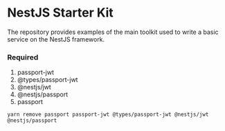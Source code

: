 # NestJS Starter Kit

The repository provides examples of the main toolkit used to write a basic service on the NestJS framework.

### Required

1. passport-jwt
2. @types/passport-jwt
3. @nestjs/jwt
4. @nestjs/passport
5. passport

```yarn
yarn remove passport passport-jwt @types/passport-jwt @nestjs/jwt @nestjs/passport
```
